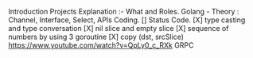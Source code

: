 Introduction
Projects Explanation :- What and Roles.
Golang - Theory : Channel, Interface, Select, 
APIs Coding.
[] Status Code.
[X] type casting and type conversation
[X] nil slice and empty slice 
[X] sequence of numbers by using 3 goroutine 
[X] copy (dst, srcSlice)
https://www.youtube.com/watch?v=QpLy0_c_RXk
GRPC 









